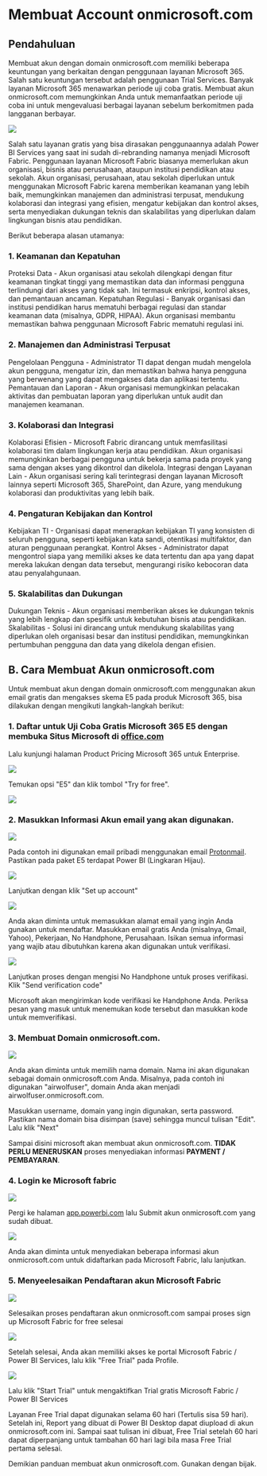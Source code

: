 # Membuat Account onmicrosoft.com

## Pendahuluan

Membuat akun dengan domain onmicrosoft.com memiliki beberapa keuntungan yang berkaitan dengan penggunaan layanan Microsoft 365. Salah satu keuntungan tersebut adalah penggunaan Trial Services. Banyak layanan Microsoft 365 menawarkan periode uji coba gratis. Membuat akun onmicrosoft.com memungkinkan Anda untuk memanfaatkan periode uji coba ini untuk mengevaluasi berbagai layanan sebelum berkomitmen pada langganan berbayar.

![](MicrosoftFabric.png)

Salah satu layanan gratis yang bisa dirasakan penggunaannya adalah Power BI Services yang saat ini sudah di-rebranding namanya menjadi Microsoft Fabric. Penggunaan layanan Microsoft Fabric biasanya memerlukan akun organisasi, bisnis atau perusahaan, ataupun institusi pendidikan atau sekolah. Akun organisasi, perusahaan, atau sekolah diperlukan untuk menggunakan Microsoft Fabric karena memberikan keamanan yang lebih baik, memungkinkan manajemen dan administrasi terpusat, mendukung kolaborasi dan integrasi yang efisien, mengatur kebijakan dan kontrol akses, serta menyediakan dukungan teknis dan skalabilitas yang diperlukan dalam lingkungan bisnis atau pendidikan.

Berikut beberapa alasan utamanya:

### 1. Keamanan dan Kepatuhan
Proteksi Data - Akun organisasi atau sekolah dilengkapi dengan fitur keamanan tingkat tinggi yang memastikan data dan informasi pengguna terlindungi dari akses yang tidak sah. Ini termasuk enkripsi, kontrol akses, dan pemantauan ancaman. Kepatuhan Regulasi - Banyak organisasi dan institusi pendidikan harus mematuhi berbagai regulasi dan standar keamanan data (misalnya, GDPR, HIPAA). Akun organisasi membantu memastikan bahwa penggunaan Microsoft Fabric mematuhi regulasi ini.

### 2. Manajemen dan Administrasi Terpusat
Pengelolaan Pengguna - Administrator TI dapat dengan mudah mengelola akun pengguna, mengatur izin, dan memastikan bahwa hanya pengguna yang berwenang yang dapat mengakses data dan aplikasi tertentu. Pemantauan dan Laporan - Akun organisasi memungkinkan pelacakan aktivitas dan pembuatan laporan yang diperlukan untuk audit dan manajemen keamanan.

### 3. Kolaborasi dan Integrasi
Kolaborasi Efisien - Microsoft Fabric dirancang untuk memfasilitasi kolaborasi tim dalam lingkungan kerja atau pendidikan. Akun organisasi memungkinkan berbagai pengguna untuk bekerja sama pada proyek yang sama dengan akses yang dikontrol dan dikelola. Integrasi dengan Layanan Lain - Akun organisasi sering kali terintegrasi dengan layanan Microsoft lainnya seperti Microsoft 365, SharePoint, dan Azure, yang mendukung kolaborasi dan produktivitas yang lebih baik.

### 4. Pengaturan Kebijakan dan Kontrol
Kebijakan TI - Organisasi dapat menerapkan kebijakan TI yang konsisten di seluruh pengguna, seperti kebijakan kata sandi, otentikasi multifaktor, dan aturan penggunaan perangkat. Kontrol Akses - Administrator dapat mengontrol siapa yang memiliki akses ke data tertentu dan apa yang dapat mereka lakukan dengan data tersebut, mengurangi risiko kebocoran data atau penyalahgunaan.

### 5. Skalabilitas dan Dukungan
Dukungan Teknis - Akun organisasi memberikan akses ke dukungan teknis yang lebih lengkap dan spesifik untuk kebutuhan bisnis atau pendidikan. Skalabilitas - Solusi ini dirancang untuk mendukung skalabilitas yang diperlukan oleh organisasi besar dan institusi pendidikan, memungkinkan pertumbuhan pengguna dan data yang dikelola dengan efisien.

## B. Cara Membuat Akun onmicrosoft.com

Untuk membuat akun dengan domain onmicrosoft.com menggunakan akun email gratis dan mengakses skema E5 pada produk Microsoft 365, bisa dilakukan dengan mengikuti langkah-langkah berikut:

### 1. Daftar untuk Uji Coba Gratis Microsoft 365 E5 dengan membuka Situs Microsoft di [office.com](https://www.office.com)
Lalu kunjungi halaman Product Pricing Microsoft 365 untuk Enterprise.

![](002.png)

Temukan opsi "E5" dan klik tombol "Try for free".

![](003.png)

### 2. Masukkan Informasi Akun email yang akan digunakan. 

![](004.png)

Pada contoh ini digunakan email pribadi menggunakan email [Protonmail](https://proton.me/mail). Pastikan pada paket E5 terdapat Power BI (Lingkaran Hijau).

![](005.png)

Lanjutkan dengan klik "Set up account" 

![](006.png)

Anda akan diminta untuk memasukkan alamat email yang ingin Anda gunakan untuk mendaftar. Masukkan email gratis Anda (misalnya, Gmail, Yahoo), Pekerjaan, No Handphone, Perusahaan. Isikan semua informasi yang wajib atau dibutuhkan karena akan digunakan untuk verifikasi.

![](007.png)

Lanjutkan proses dengan mengisi No Handphone untuk proses verifikasi. Klik "Send verification code"

Microsoft akan mengirimkan kode verifikasi ke Handphone Anda. Periksa pesan yang masuk untuk menemukan kode tersebut dan masukkan kode untuk memverifikasi.

### 3. Membuat Domain onmicrosoft.com.

![](008.png)

Anda akan diminta untuk memilih nama domain. Nama ini akan digunakan sebagai domain onmicrosoft.com Anda. Misalnya, pada contoh ini digunakan "airwolfuser", domain Anda akan menjadi airwolfuser.onmicrosoft.com.

Masukkan username, domain yang ingin digunakan, serta password. Pastikan nama domain bisa disimpan (save) sehingga muncul tulisan "Edit". Lalu klik "Next"

Sampai disini microsoft akan membuat akun onmicrosoft.com. **TIDAK PERLU MENERUSKAN** proses menyediakan informasi **PAYMENT / PEMBAYARAN**.

### 4. Login ke Microsoft fabric

![](009.png)

Pergi ke halaman [app.powerbi.com](https://app.powerbi.com) lalu Submit akun onmicrosoft.com yang sudah dibuat.

![](010.png)

Anda akan diminta untuk menyediakan beberapa informasi akun onmicrosoft.com untuk didaftarkan pada Microsoft Fabric, lalu lanjutkan.


### 5. Menyeelesaikan Pendaftaran akun Microsoft Fabric

![](011.png)

Selesaikan proses pendaftaran akun onmicrosoft.com sampai proses sign up Microsoft Fabric for free selesai

![](012.png)

Setelah selesai, Anda akan memiliki akses ke portal Microsoft Fabric / Power BI Services, lalu klik "Free Trial" pada Profile.

![](013.png)

Lalu klik "Start Trial" untuk mengaktifkan Trial gratis Microsoft Fabric / Power BI Services

Layanan Free Trial dapat digunakan selama 60 hari (Tertulis sisa 59 hari). Setelah ini, Report yang dibuat di Power BI Desktop dapat diupload di akun onmicrosoft.com ini. Sampai saat tulisan ini dibuat, Free Trial setelah 60 hari dapat diperpanjang untuk tambahan 60 hari lagi bila masa Free Trial pertama selesai.

Demikian panduan membuat akun onmicrosoft.com. Gunakan dengan bijak. 



